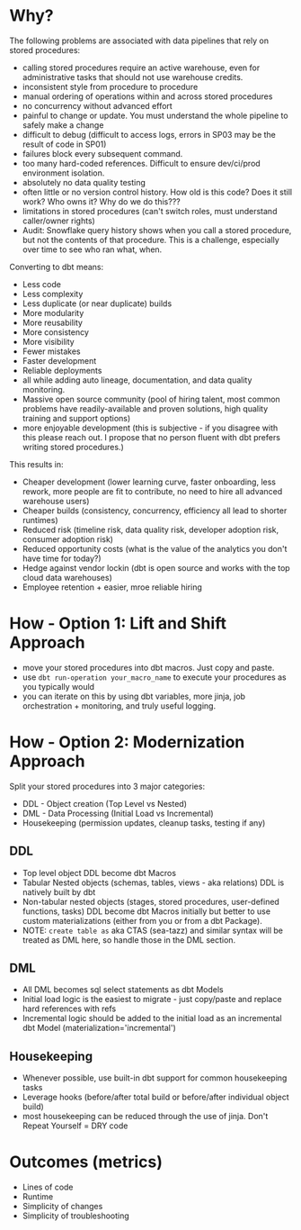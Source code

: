 # Why?
The following problems are associated with data pipelines that rely on stored procedures:
- calling stored procedures require an active warehouse, even for administrative tasks that should not use warehouse credits.
- inconsistent style from procedure to procedure
- manual ordering of operations within and across stored procedures
- no concurrency without advanced effort
- painful to change or update. You must understand the whole pipeline to safely make a change
- difficult to debug (difficult to access logs, errors in SP03 may be the result of code in SP01)
- failures block every subsequent command. 
- too many hard-coded references. Difficult to ensure dev/ci/prod environment isolation.
- absolutely no data quality testing
- often little or no version control history. How old is this code? Does it still work? Who owns it? Why do we do this???
- limitations in stored procedures (can't switch roles, must understand caller/owner rights)
- Audit: Snowflake query history shows when you call a stored procedure, but not the contents of that procedure. This is a challenge, especially over time to see who ran what, when. 

Converting to dbt means:
- Less code
- Less complexity
- Less duplicate (or near duplicate) builds 
- More modularity
- More reusability
- More consistency
- More visibility
- Fewer mistakes
- Faster development
- Reliable deployments
- all while adding auto lineage, documentation, and data quality monitoring.
- Massive open source community (pool of hiring talent, most common problems have readily-available and proven solutions, high quality training and support options)
- more enjoyable development (this is subjective - if you disagree with this please reach out. I propose that no person fluent with dbt prefers writing stored procedures.)

This results in:
- Cheaper development (lower learning curve, faster onboarding, less rework, more people are fit to contribute, no need to hire all advanced warehouse users)
- Cheaper builds (consistency, concurrency, efficiency all lead to shorter runtimes)
- Reduced risk (timeline risk, data quality risk, developer adoption risk, consumer adoption risk)
- Reduced opportunity costs (what is the value of the analytics you don't have time for today?)
- Hedge against vendor lockin (dbt is open source and works with the top cloud data warehouses)
- Employee retention + easier, mroe reliable hiring

# How - Option 1: Lift and Shift Approach
- move your stored procedures into dbt macros. Just copy and paste.
- use `dbt run-operation your_macro_name` to execute your procedures as you typically would
- you can iterate on this by using dbt variables, more jinja, job orchestration + monitoring, and truly useful logging.

# How - Option 2: Modernization Approach
Split your stored procedures into 3 major categories:
- DDL - Object creation (Top Level vs Nested)
- DML - Data Processing (Initial Load vs Incremental)
- Housekeeping (permission updates, cleanup tasks, testing if any)

## DDL
- Top level object DDL become dbt Macros
- Tabular Nested objects (schemas, tables, views - aka relations) DDL is natively built by dbt
- Non-tabular nested objects (stages, stored procedures, user-defined functions, tasks) DDL become dbt Macros initially but better to use custom materializations (either from you or from a dbt Package).
- NOTE: `create table as` aka CTAS (sea-tazz) and similar syntax will be treated as DML here, so handle those in the DML section. 

## DML
- All DML becomes sql select statements as dbt Models
- Initial load logic is the easiest to migrate - just copy/paste and replace hard references with refs
- Incremental logic should be added to the initial load as an incremental dbt Model (materialization='incremental')

## Housekeeping
- Whenever possible, use built-in dbt support for common housekeeping tasks
- Leverage hooks (before/after total build or before/after individual object build)
- most housekeeping can be reduced through the use of jinja. Don't Repeat Yourself = DRY code

# Outcomes (metrics)
- Lines of code
- Runtime
- Simplicity of changes
- Simplicity of troubleshooting